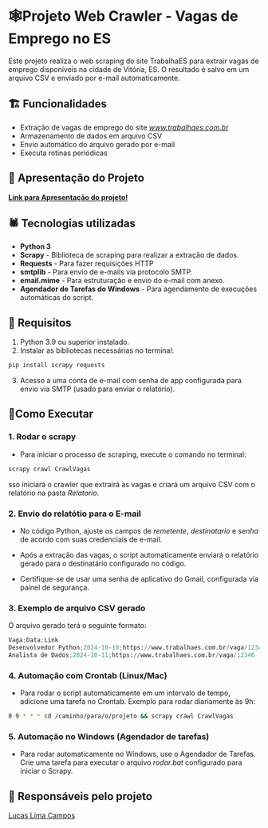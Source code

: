 # 🕸Projeto Web Crawler - Vagas de Emprego no ES

Este projeto realiza o web scraping do site TrabalhaES para extrair vagas de emprego disponíveis na cidade de Vitória, ES. O resultado é salvo em um arquivo CSV e enviado por e-mail automaticamente.

## 🏗 Funcionalidades

- Extração de vagas de emprego do site *www.trabalhaes.com.br*
- Armazenamento de dados em arquivo CSV
- Envio automático do arquivo gerado por e-mail
- Executa rotinas periódicas

## 🫡 Apresentação do Projeto

**[Link para Apresentação do projeto!](https://youtu.be/R3RCO_1wO8Q)**

## 🕷 Tecnologias utilizadas

- **Python 3**
- **Scrapy** - Biblioteca de scraping para realizar a extração de dados.
- **Requests** - Para fazer requisições HTTP
- **smtplib** - Para envio de e-mails via protocolo SMTP.
- **email.mime** - Para estruturação e envio do e-mail com anexo.
- **Agendador de Tarefas do Windows** - Para agendamento de execuções automáticas do script.

## 🤖 Requisitos

1. Python 3.9 ou superior instalado.
2. Instalar as bibliotecas necessárias no terminal:
```python
pip install scrapy requests
```
3. Acesso a uma conta de e-mail com senha de app configurada para envio via SMTP (usado para enviar o relatório).

## 👾Como Executar

### 1. Rodar o scrapy

- Para iniciar o processo de scraping, execute o comando no terminal:
```python
scrapy crawl CrawlVagas
```
sso iniciará o crawler que extrairá as vagas e criará um arquivo CSV com o relatório na pasta *Relatorio*.

### 2. Envio do relatótio para o E-mail

- No código Python, ajuste os campos de *remetente*, *destinatario* e *senha* de acordo com suas credenciais de e-mail.

- Após a extração das vagas, o script automaticamente enviará o relatório gerado para o destinatário configurado no código.

- Certifique-se de usar uma senha de aplicativo do Gmail, configurada via painel de segurança.

### 3. Exemplo de arquivo CSV gerado

O arquivo gerado terá o seguinte formato:
```python
Vaga;Data;Link
Desenvolvedor Python;2024-10-10;https://www.trabalhaes.com.br/vaga/12345
Analista de Dados;2024-10-11;https://www.trabalhaes.com.br/vaga/12346
```
### 4. Automação com Crontab (Linux/Mac)

- Para rodar o script automaticamente em um intervalo de tempo, adicione uma tarefa no Crontab. Exemplo para rodar diariamente às 9h:
```bash
0 9 * * * cd /caminho/para/o/projeto && scrapy crawl CrawlVagas
```
### 5. Automação no Windows (Agendador de tarefas)

- Para rodar automaticamente no Windows, use o Agendador de Tarefas. Crie uma tarefa para executar o arquivo *rodar.bat* configurado para iniciar o Scrapy.

## 🤩 Responsáveis pelo projeto

[Lucas Lima Campos](https://www.linkedin.com/in/lucaslimacampos/)
